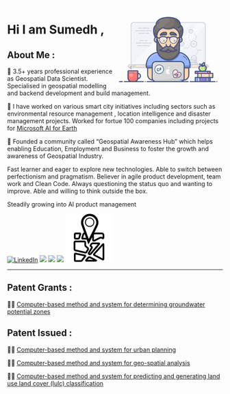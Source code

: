 <img align="right" style="width:16rem; height:auto" src="https://github.com/SumedhG10/SumedhG10/blob/main/geek.gif"/>

# Hi I am Sumedh ,

## About Me : 
🌱 3.5+ years professional experience as Geospatial Data Scientist. Specialised in geospatial modelling and backend development and build management.

🌱 I have worked on various smart city initiatives including sectors such as environmental resource management , location intelligence and disaster management projects.
Worked for fortue 100 companies including projects for [Microsoft AI for Earth](https://gramener.com/ai-for-resilient-cities-evergreen)

🌱 Founded a community called “Geospatial Awareness Hub” which helps enabling Education, Employment and Business to foster the growth and awareness of Geospatial Industry.

Fast learner and eager to explore new technologies. Able to switch between perfectionism and pragmatism. Believer in agile product development, team work and Clean Code. Always questioning the status quo and wanting to improve. Able and willing to think outside the box.

Steadily growing into AI product management

<!-- https://github-readme-stats.vercel.app/api?username=DennisHartrampf&show_icons=true -->
<p>
  <a href="www.linkedin.com/in/sumedh-ghatage"><img src="https://img.shields.io/badge/LinkedIn--_.svg?style=social&logo=linkedin" alt="LinkedIn"></a>
  <a href="#"><img src="https://img.shields.io/badge/Python-Expert-_.svg?logo=python"></a>
  <a href="#"><img src="https://img.shields.io/badge/GeoAI-_.svg?logo=GIS"></a>
  <a href="#"><img src="https://img.shields.io/badge/Spatial-Analytics-_.svg"></a>
  <a href="#"><img src="https://github.com/SumedhG10/SumedhG10/blob/main/geolocated-place-svgrepo-com.svg"></a>
</p>

<hr>

## Patent Grants :

👨‍💻 [Computer-based method and system for determining groundwater potential zones](https://patents.google.com/patent/US11010950B1/en?assignee=quantela&oq=quantela)

## Patent Issued :

👨‍💻 [Computer-based method and system for urban planning](https://patents.google.com/patent/US20210209136A1/en?assignee=quantela&oq=quantela)

👨‍💻 [Computer-based method and system for geo-spatial analysis](https://patents.google.com/patent/US20210209803A1/en?assignee=quantela&oq=quantela)

👨‍💻 [Computer-based method and system for predicting and generating land use land cover (lulc) classification](https://patents.google.com/patent/US20210209803A1/en?assignee=quantela&oq=quantela)


